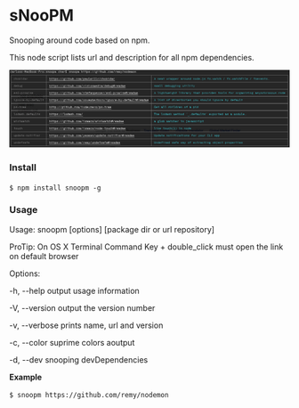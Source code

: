 # sNooPM

Snooping around code based on npm.

This node script lists url and description for all npm dependencies.

![Alt vmware](https://github.com/carvilsi/snoopm/raw/master/img.png)

### Install

 `$ npm install snoopm -g`


### Usage

Usage: snoopm [options] [package dir or url repository]  

ProTip: On OS X Terminal Command Key + double_click must open the link on default browser

Options:

  -h, --help     output usage information

  -V, --version  output the version number

  -v, --verbose  prints name, url and version

  -c, --color    suprime colors aoutput

  -d, --dev      snooping devDependencies


**Example**

`$ snoopm https://github.com/remy/nodemon`
